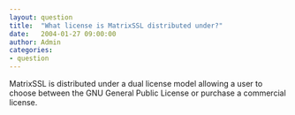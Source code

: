 ```yaml
---
layout: question
title:  "What license is MatrixSSL distributed under?"
date:   2004-01-27 09:00:00
author: Admin
categories:
- question
---
```

MatrixSSL is distributed under a dual license model allowing a user to choose between the GNU General Public License or purchase a commercial license.
